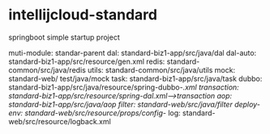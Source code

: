 # intellijcloud-standard
springboot simple startup project

muti-module:
standar-parent
dal:
standard-biz1-app/src/java/dal
dal-auto:
standard-biz1-app/src/resource/gen.xml
redis:
standard-common/src/java/redis
utils:
standard-common/src/java/utils
mock:
standard-web/ test/java/mock
task:
standard-biz1-app/src/java/task
dubbo:
standard-biz1-app/src/java/resource/spring-dubbo-*.xml
transaction:
standard-biz1-app/src/resource/spring-dal.xml-->transaction
aop:
standard-biz1-app/src/java/aop
filter:
standard-web/src/java/filter
deploy-env:
standard-web/src/resource/props/config-*
log:
standard-web/src/resource/logback.xml
